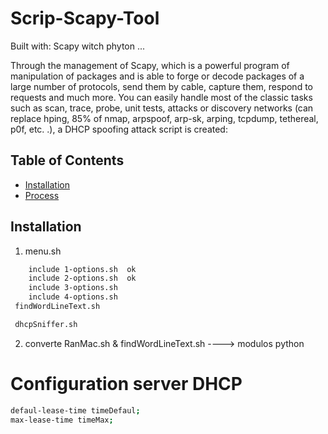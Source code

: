 # Scrip-Scapy-Tool

Built with:
Scapy witch phyton ...

Through the management of Scapy, which is a powerful program of manipulation of packages and is able to forge or decode packages of a large number of protocols, send them by cable, capture them, respond to requests and much more. You can easily handle most of the classic tasks such as scan, trace, probe, unit tests, attacks or discovery networks (can replace hping, 85% of nmap, arpspoof, arp-sk, arping, tcpdump, tethereal, p0f, etc. .), a DHCP spoofing attack script is created:

## Table of Contents

- [Installation](#installation)
- [Process](#process)


## Installation

1) menu.sh
```sh
    include 1-options.sh  ok
    include 2-options.sh  ok
    include 3-options.sh
    include 4-options.sh
 findWordLineText.sh

 dhcpSniffer.sh
 ```


2) converte RanMac.sh & findWordLineText.sh ----> modulos python 

# Configuration server DHCP
```sh
defaul-lease-time timeDefaul;
max-lease-time timeMax;
```
